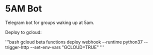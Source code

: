 # 5AM Bot

Telegram bot for groups waking up at 5am.

Deploy to gcloud:

'''bash
gcloud beta functions deploy webhook --runtime python37 --trigger-http --set-env-vars "GCLOUD=TRUE"
'''
